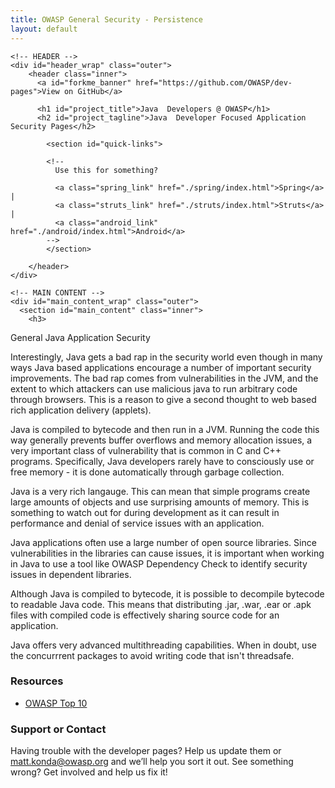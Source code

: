 ```yaml
---
title: OWASP General Security - Persistence
layout: default
---
```


  <body>

    <!-- HEADER -->
    <div id="header_wrap" class="outer">
        <header class="inner">
          <a id="forkme_banner" href="https://github.com/OWASP/dev-pages">View on GitHub</a>

          <h1 id="project_title">Java  Developers @ OWASP</h1>
          <h2 id="project_tagline">Java  Developer Focused Application Security Pages</h2>

            <section id="quick-links">

            <!--
              Use this for something?

              <a class="spring_link" href="./spring/index.html">Spring</a> |
              <a class="struts_link" href="./struts/index.html">Struts</a> | 
              <a class="android_link" href="./android/index.html">Android</a> 
            --> 
            </section>

        </header>
    </div>

    <!-- MAIN CONTENT -->
    <div id="main_content_wrap" class="outer">
      <section id="main_content" class="inner">
        <h3>
<a id="welcome-to-owasp-dev-pages" class="anchor" href="#welcome-to-owasp-dev-pages" aria-hidden="true"><span class="octicon octicon-link"></span></a>General Java Application Security</h3>

<p>Interestingly, Java gets a bad rap in the security world even though in many ways Java based applications encourage
a number of important security improvements.  The bad rap comes from vulnerabilities in the JVM, and the extent to which
attackers can use malicious java to run arbitrary code through browsers.  This is a reason to give a second thought to
web based rich application delivery (applets).</p>

<p>Java is compiled to bytecode and then run in a JVM.  Running the code this way generally prevents buffer overflows and 
memory allocation issues, a very important class of vulnerability that is common in C and C++ programs.  Specifically, 
Java developers rarely have to consciously use or free memory - it is done automatically through garbage collection.
</p>

<p>Java is a very rich langauge.  This can mean that simple programs create large amounts of objects and use surprising
amounts of memory.  This is something to watch out for during development as it can result in performance and denial of 
service issues with an application.</p>

<p>Java applications often use a large number of open source libraries.  Since vulnerabilities in the libraries can 
cause issues, it is important when working in Java to use a tool like OWASP Dependency Check to identify security issues
in dependent libraries.</p>

<p>Although Java is compiled to bytecode, it is possible to decompile bytecode to readable Java code.  This means that
distributing .jar, .war, .ear or .apk files with compiled code is effectively sharing source code for an application.
</p>

<p>Java offers very advanced multithreading capabilities.  When in doubt, use the concurrrent packages to avoid writing
code that isn't threadsafe.
</p>

<h3>
<a id="support-or-contact" class="anchor" href="#support-or-contact" aria-hidden="true"><span class="octicon octicon-link"></span></a>Resources</h3>
<!--  Provide detailed links to Spring security sections based on capabilities.  -->
<ul>
<li><a href="http://owasp.org">OWASP Top 10</a></li>
</ul>

<h3>
<a id="support-or-contact" class="anchor" href="#support-or-contact" aria-hidden="true"><span class="octicon octicon-link"></span></a>Support or Contact</h3>

<p>Having trouble with the developer pages? Help us update them or <a href="mailto:matt.konda@owasp.org">matt.konda@owasp.org</a> and we’ll help you sort it out.  See something wrong?  Get involved and help us fix it!</p>
      </section>
    </div>

    

  </body>
</html>
